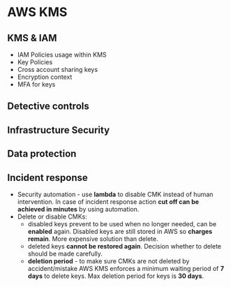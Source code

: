 # AWS KMS

## KMS & IAM
  * IAM Policies usage within KMS
  * Key Policies
  * Cross account sharing keys
  * Encryption context
  * MFA for keys

## Detective controls

## Infrastructure Security

## Data protection

## Incident response
  * Security automation - use **lambda** to disable CMK instead of human intervention. In case of incident response action **cut off can be achieved in minutes** by using automation.
  * Delete or disable CMKs:
    - disabled keys prevent to be used when no longer needed, can be **enabled** again. Disabled keys are still stored in AWS so **charges remain**. More expensive solution than delete.
    - deleted keys **cannot be restored again**. Decision whether to delete should be made carefully.
    - **deletion period** - to make sure CMKs are not deleted by accident/mistake AWS KMS enforces a minimum waiting period of **7 days** to delete keys. Max deletion period for keys is **30 days**.
